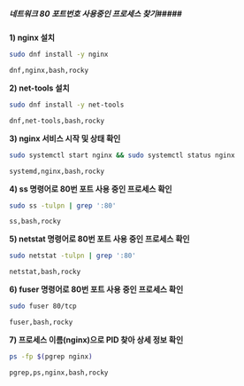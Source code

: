 ##### 네트워크 80 포트번호 사용중인 프로세스 찾기#####

**1) nginx 설치**

```bash
sudo dnf install -y nginx
```

```tech
dnf,nginx,bash,rocky
```

**2) net-tools 설치**

```bash
sudo dnf install -y net-tools
```

```tech
dnf,net-tools,bash,rocky
```

**3) nginx 서비스 시작 및 상태 확인**

```bash
sudo systemctl start nginx && sudo systemctl status nginx
```

```tech
systemd,nginx,bash,rocky
```

**4) ss 명령어로 80번 포트 사용 중인 프로세스 확인**

```bash
sudo ss -tulpn | grep ':80'
```

```tech
ss,bash,rocky
```

**5) netstat 명령어로 80번 포트 사용 중인 프로세스 확인**

```bash
sudo netstat -tulpn | grep ':80'
```

```tech
netstat,bash,rocky
```

**6) fuser 명령어로 80번 포트 사용 중인 프로세스 확인**

```bash
sudo fuser 80/tcp
```

```tech
fuser,bash,rocky
```

**7) 프로세스 이름(nginx)으로 PID 찾아 상세 정보 확인**

```bash
ps -fp $(pgrep nginx)
```

```tech
pgrep,ps,nginx,bash,rocky
```

